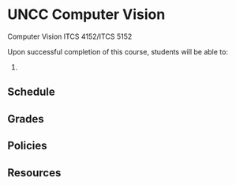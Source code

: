# UNCC Computer Vision

Computer Vision ITCS 4152/ITCS 5152 

Upon successful completion of this course, students will be able to:

1. 

## Schedule

## Grades

## Policies

## Resources
